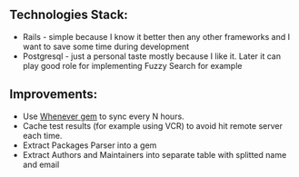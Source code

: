 
## Technologies Stack:

  * Rails - simple because I know it better then any other frameworks and I want to save some time during development
  * Postgresql - just a personal taste mostly because I like it. Later it can play good role for implementing Fuzzy Search for example

## Improvements:

  * Use [Whenever gem](https://github.com/javan/whenever) to sync every N hours.
  * Cache test results (for example using VCR) to avoid hit remote server each time.
  * Extract Packages Parser into a gem
  * Extract Authors and Maintainers into separate table with splitted name and email
